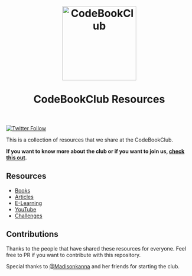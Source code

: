 <h1 align="center">
	<a href="https://github.com/sneyderdev/codebookclub-resources"><img src="https://imgur.com/cOeFGID.png" alt="CodeBookClub" width="200" target="_blank"></a>
	<br>
	<br>
	CodeBookClub Resources
	<br>
	<br>
</h1>

[![Twitter Follow](https://img.shields.io/twitter/follow/codebookclub?logo=twitter&style=for-the-badge)](https://twitter.com/codebookclub)

This is a collection of resources that we share at the CodeBookClub.

**If you want to know more about the club or if you want to join us, [check this out](https://www.madisonkanna.com/codebookclub/).**

## Resources
- [Books](https://github.com/sneyderdev/codebookclub-resources/blob/master/books/README.md "Books")
- [Articles](https://github.com/sneyderdev/codebookclub-resources/blob/master/articles/README.md "Articles")
- [E-Learning](https://github.com/sneyderdev/codebookclub-resources/blob/master/e-learning/README.md "E-Learning")
- [YouTube](https://github.com/sneyderdev/codebookclub-resources/blob/master/youtube/README.md "YouTube")
- [Challenges](https://github.com/sneyderdev/codebookclub-resources/blob/master/challenges/README.md "Challenges")

## Contributions
Thanks to the people that have shared these resources for everyone. Feel free to PR if you want to contribute with this repository.

Special thanks to [@Madisonkanna](https://twitter.com/Madisonkanna) and her friends for starting the club.